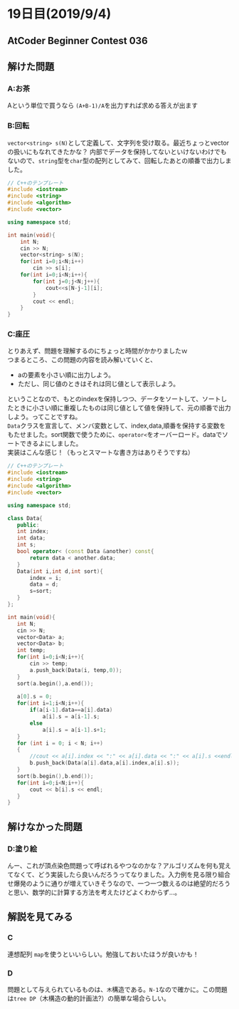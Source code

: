 # 19日目(2019/9/4)
## AtCoder Beginner Contest 036
<!-- 何かあればここに書く -->
## 解けた問題
### A:お茶
Aという単位で買うなら
`(A+B-1)/A`を出力すれば求める答えが出ます
<!-- 解説・感想 -->
### B:回転  
`vector<string> s(N)`として定義して、文字列を受け取る。最近ちょっとvectorの扱いにもなれてきたかな？
内部でデータを保持してないといけないわけでもないので、`string`型を`char`型の配列としてみて、回転したあとの順番で出力しました。  

```cpp
// C++のテンプレート
#include <iostream>
#include <string>
#include <algorithm>
#include <vector>

using namespace std;

int main(void){
    int N;
    cin >> N;
    vector<string> s(N);
    for(int i=0;i<N;i++)
        cin >> s[i];
    for(int i=0;i<N;i++){
        for(int j=0;j<N;j++){
            cout<<s[N-j-1][i];
        }
        cout << endl;
    }
}
```

### C:座圧
とりあえず、問題を理解するのにちょっと時間がかかりましたｗ  
つまるところ、この問題の内容を読み解いていくと、  

 - aの要素を小さい順に出力しよう。
 - ただし、同じ値のときはそれは同じ値として表示しよう。  

ということなので、もとのindexを保持しつつ、データをソートして、ソートしたときに小さい順に重複したものは同じ値として値を保持して、元の順番で出力しよう。ってことですね。  
`Data`クラスを宣言して、メンバ変数として、index,data,順番を保持する変数をもたせました。sort関数で使うために、`operator<`をオーバーロード。dataでソートできるよにしました。   
 実装はこんな感じ！（もっとスマートな書き方はありそうですね）

 ```cpp
// C++のテンプレート
#include <iostream>
#include <string>
#include <algorithm>
#include <vector>

using namespace std;

class Data{
    public:
    int index;
    int data;
    int s;
    bool operator< (const Data &another) const{
        return data < another.data;
    }
    Data(int i,int d,int sort){
        index = i;
        data = d;
        s=sort;
    }
};

int main(void){
    int N;
    cin >> N;
    vector<Data> a;
    vector<Data> b;
    int temp;
    for(int i=0;i<N;i++){
        cin >> temp;
        a.push_back(Data(i, temp,0));
    }
    sort(a.begin(),a.end());
    
    a[0].s = 0;
    for(int i=1;i<N;i++){
        if(a[i-1].data==a[i].data)
            a[i].s = a[i-1].s;
        else
            a[i].s = a[i-1].s+1;
    }
    for (int i = 0; i < N; i++)
    {
        //cout << a[i].index << ":" << a[i].data << ":" << a[i].s <<endl;
        b.push_back(Data(a[i].data,a[i].index,a[i].s));
    }
    sort(b.begin(),b.end());
    for(int i=0;i<N;i++){
        cout << b[i].s << endl;
    }
}
 ```  
## 解けなかった問題
### D:塗り絵
んー、これが頂点染色問題って呼ばれるやつなのかな？アルゴリズムを何も覚えてなくて、どう実装したら良いんだろうってなりました。入力例を見る限り組合せ爆発のように通りが増えていきそうなので、一つ一つ数えるのは絶望的だろうと思い、数学的に計算する方法を考えたけどよくわからず…。

## 解説を見てみる
### C
連想配列 `map`を使うといいらしい。勉強しておいたほうが良いかも！

### D
問題として与えられているものは、`木`構造である。`N-1`なので確かに。この問題は`tree DP`（木構造の動的計画法?）の簡単な場合らしい。